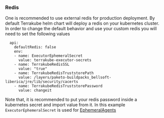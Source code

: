 ### Redis

One is recommended to use external redis for production deployment. By default Terrakube helm chart will deploy a redis
on your kubernetes cluster. In order to change the default behavior and use your custom redis you will need to set the
following values

```
  api:
    defaultRedis: false
    env:
    - name: ExecutorEphemeralSecret
      value: terrakube-executor-secrets
    - name: TerrakubeRedisSSL
      value: "true"
    - name: TerrakubeRedisTruststorePath
      value: /layers/paketo-buildpacks_bellsoft-liberica/jre/lib/security/cacerts
    - name: TerrakubeRedisTruststorePassword
      value: changeit
```

Note that, it is recommended to put your redis password inside a kubernetes secret and import value from it. In this
example `ExecutorEphemeralSecret` is used for [EphemeralAgents](https://docs.terrakube.io/getting-started/deployment/ephemeral-agents)
